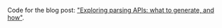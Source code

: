 Code for the blog post: ["Exploring parsing APIs: what to generate, and how"][1].

[1]: http://0.0.0.0:8000/posts/2024-11-22-how-to-parse-1.html
